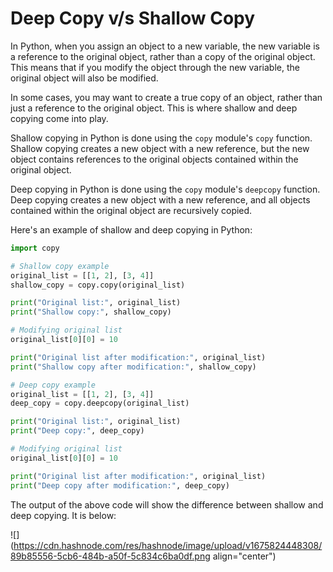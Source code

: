 # Deep Copy v/s Shallow Copy

In Python, when you assign an object to a new variable, the new variable is a reference to the original object, rather than a copy of the original object. This means that if you modify the object through the new variable, the original object will also be modified.

In some cases, you may want to create a true copy of an object, rather than just a reference to the original object. This is where shallow and deep copying come into play.

Shallow copying in Python is done using the `copy` module's `copy` function. Shallow copying creates a new object with a new reference, but the new object contains references to the original objects contained within the original object.

Deep copying in Python is done using the `copy` module's `deepcopy` function. Deep copying creates a new object with a new reference, and all objects contained within the original object are recursively copied.

Here's an example of shallow and deep copying in Python:

```python
import copy

# Shallow copy example
original_list = [[1, 2], [3, 4]]
shallow_copy = copy.copy(original_list)

print("Original list:", original_list)
print("Shallow copy:", shallow_copy)

# Modifying original list
original_list[0][0] = 10

print("Original list after modification:", original_list)
print("Shallow copy after modification:", shallow_copy)

# Deep copy example
original_list = [[1, 2], [3, 4]]
deep_copy = copy.deepcopy(original_list)

print("Original list:", original_list)
print("Deep copy:", deep_copy)

# Modifying original list
original_list[0][0] = 10

print("Original list after modification:", original_list)
print("Deep copy after modification:", deep_copy)
```

The output of the above code will show the difference between shallow and deep copying. It is below:

![](https://cdn.hashnode.com/res/hashnode/image/upload/v1675824448308/89b85556-5cb6-484b-a50f-5c834c6ba0df.png align="center")